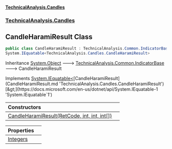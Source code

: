 #### [TechnicalAnalysis.Candles](TechnicalAnalysis.Candles.md 'TechnicalAnalysis.Candles')
### [TechnicalAnalysis.Candles](TechnicalAnalysis.Candles.md#TechnicalAnalysis.Candles 'TechnicalAnalysis.Candles')

## CandleHaramiResult Class

```csharp
public class CandleHaramiResult : TechnicalAnalysis.Common.IndicatorBase,
System.IEquatable<TechnicalAnalysis.Candles.CandleHaramiResult>
```

Inheritance [System.Object](https://docs.microsoft.com/en-us/dotnet/api/System.Object 'System.Object') &#129106; [TechnicalAnalysis.Common.IndicatorBase](https://docs.microsoft.com/en-us/dotnet/api/TechnicalAnalysis.Common.IndicatorBase 'TechnicalAnalysis.Common.IndicatorBase') &#129106; CandleHaramiResult

Implements [System.IEquatable&lt;](https://docs.microsoft.com/en-us/dotnet/api/System.IEquatable-1 'System.IEquatable`1')[CandleHaramiResult](CandleHaramiResult.md 'TechnicalAnalysis.Candles.CandleHaramiResult')[&gt;](https://docs.microsoft.com/en-us/dotnet/api/System.IEquatable-1 'System.IEquatable`1')

| Constructors | |
| :--- | :--- |
| [CandleHaramiResult(RetCode, int, int, int[])](CandleHaramiResult.CandleHaramiResult(RetCode,int,int,int[]).md 'TechnicalAnalysis.Candles.CandleHaramiResult.CandleHaramiResult(TechnicalAnalysis.Common.RetCode, int, int, int[])') | |

| Properties | |
| :--- | :--- |
| [Integers](CandleHaramiResult.Integers.md 'TechnicalAnalysis.Candles.CandleHaramiResult.Integers') | |
